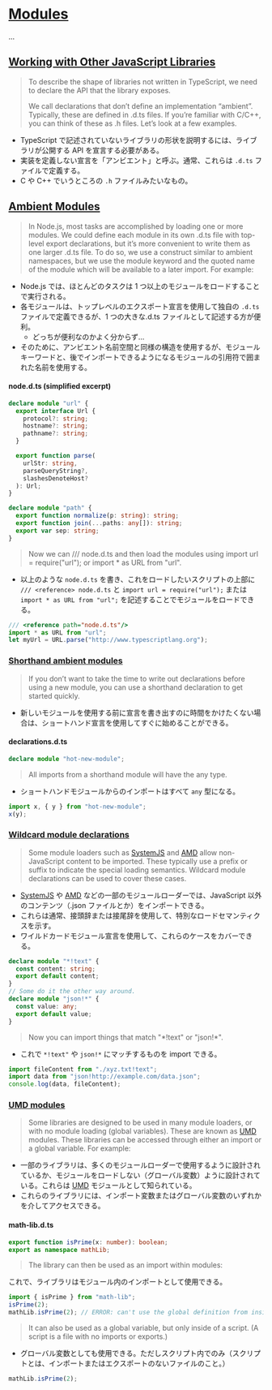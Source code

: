 # [Modules](https://www.typescriptlang.org/docs/handbook/modules.html)

...

## [Working with Other JavaScript Libraries](https://www.typescriptlang.org/docs/handbook/modules.html#working-with-other-javascript-libraries)

> To describe the shape of libraries not written in TypeScript, we need to declare the API that the library exposes.
>
> We call declarations that don’t define an implementation “ambient”. Typically, these are defined in .d.ts files. If you’re familiar with C/C++, you can think of these as .h files. Let’s look at a few examples.

- TypeScript で記述されていないライブラリの形状を説明するには、ライブラリが公開する API を宣言する必要がある。
- 実装を定義しない宣言を「アンビエント」と呼ぶ。通常、これらは `.d.ts` ファイルで定義する。
- C や C++ でいうところの `.h` ファイルみたいなもの。

## [Ambient Modules](https://www.typescriptlang.org/docs/handbook/modules.html#ambient-modules)

> In Node.js, most tasks are accomplished by loading one or more modules. We could define each module in its own .d.ts file with top-level export declarations, but it’s more convenient to write them as one larger .d.ts file. To do so, we use a construct similar to ambient namespaces, but we use the module keyword and the quoted name of the module which will be available to a later import. For example:

- Node.js では、ほとんどのタスクは 1 つ以上のモジュールをロードすることで実行される。
- 各モジュールは、トップレベルのエクスポート宣言を使用して独自の `.d.ts` ファイルで定義できるが、1 つの大きな.d.ts ファイルとして記述する方が便利。
  - どっちが便利なのかよく分からず…
- そのために、アンビエント名前空間と同様の構造を使用するが、モジュールキーワードと、後でインポートできるようになるモジュールの引用符で囲まれた名前を使用する。

#### node.d.ts (simplified excerpt)

```ts
declare module "url" {
  export interface Url {
    protocol?: string;
    hostname?: string;
    pathname?: string;
  }

  export function parse(
    urlStr: string,
    parseQueryString?,
    slashesDenoteHost?
  ): Url;
}

declare module "path" {
  export function normalize(p: string): string;
  export function join(...paths: any[]): string;
  export var sep: string;
}
```

> Now we can /// <reference> node.d.ts and then load the modules using import url = require("url"); or import \* as URL from "url".

- 以上のような `node.d.ts` を書き、これをロードしたいスクリプトの上部に `/// <reference> node.d.ts` と `import url = require("url");` または `import * as URL from "url";` を記述することでモジュールをロードできる。

```ts
/// <reference path="node.d.ts"/>
import * as URL from "url";
let myUrl = URL.parse("http://www.typescriptlang.org");
```

### [Shorthand ambient modules](https://www.typescriptlang.org/docs/handbook/modules.html#shorthand-ambient-modules)

> If you don’t want to take the time to write out declarations before using a new module, you can use a shorthand declaration to get started quickly.

- 新しいモジュールを使用する前に宣言を書き出すのに時間をかけたくない場合は、ショートハンド宣言を使用してすぐに始めることができる。

#### declarations.d.ts

```ts
declare module "hot-new-module";
```

> All imports from a shorthand module will have the any type.

- ショートハンドモジュールからのインポートはすべて `any` 型になる。

```ts
import x, { y } from "hot-new-module";
x(y);
```

### [Wildcard module declarations](https://www.typescriptlang.org/docs/handbook/modules.html#wildcard-module-declarations)

> Some module loaders such as [SystemJS](https://github.com/systemjs/systemjs/blob/master/docs/overview.md#plugin-syntax) and [AMD](https://github.com/amdjs/amdjs-api/blob/master/LoaderPlugins.md) allow non-JavaScript content to be imported. These typically use a prefix or suffix to indicate the special loading semantics. Wildcard module declarations can be used to cover these cases.

- [SystemJS](https://github.com/systemjs/systemjs/blob/master/docs/overview.md#plugin-syntax) や [AMD](https://github.com/amdjs/amdjs-api/blob/master/LoaderPlugins.md) などの一部のモジュールローダーでは、JavaScript 以外のコンテンツ（.json ファイルとか）をインポートできる。
- これらは通常、接頭辞または接尾辞を使用して、特別なロードセマンティクスを示す。
- ワイルドカードモジュール宣言を使用して、これらのケースをカバーできる。

```ts
declare module "*!text" {
  const content: string;
  export default content;
}
// Some do it the other way around.
declare module "json!*" {
  const value: any;
  export default value;
}
```

> Now you can import things that match "\*!text" or "json!\*".

- これで `*!text"` や `json!*` にマッチするものを import できる。

```ts
import fileContent from "./xyz.txt!text";
import data from "json!http://example.com/data.json";
console.log(data, fileContent);
```

### [UMD modules](https://www.typescriptlang.org/docs/handbook/modules.html#umd-modules)

> Some libraries are designed to be used in many module loaders, or with no module loading (global variables). These are known as [UMD](https://github.com/umdjs/umd) modules. These libraries can be accessed through either an import or a global variable. For example:

- 一部のライブラリは、多くのモジュールローダーで使用するように設計されているか、モジュールをロードしない（グローバル変数）ように設計されている。これらは [UMD](https://github.com/umdjs/umd) モジュールとして知られている。
- これらのライブラリには、インポート変数またはグローバル変数のいずれかを介してアクセスできる。

#### math-lib.d.ts

```ts
export function isPrime(x: number): boolean;
export as namespace mathLib;
```

> The library can then be used as an import within modules:

これで、ライブラリはモジュール内のインポートとして使用できる。

```ts
import { isPrime } from "math-lib";
isPrime(2);
mathLib.isPrime(2); // ERROR: can't use the global definition from inside a module
```

> It can also be used as a global variable, but only inside of a script. (A script is a file with no imports or exports.)

- グローバル変数としても使用できる。ただしスクリプト内でのみ（スクリプトとは、インポートまたはエクスポートのないファイルのこと。）

```ts
mathLib.isPrime(2);
```
